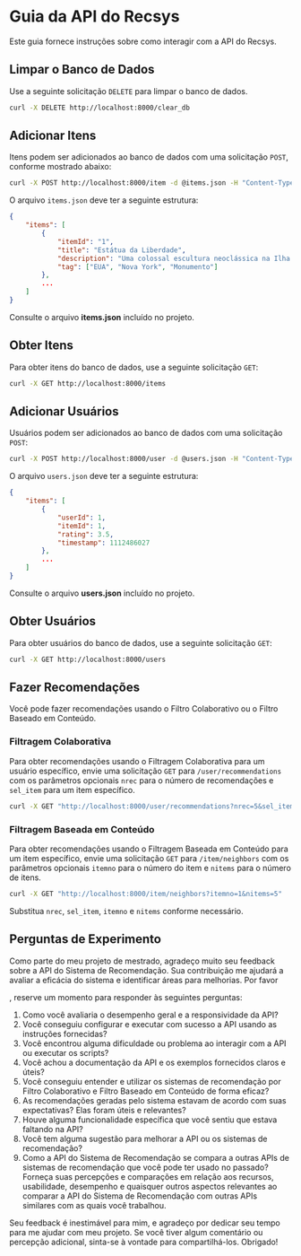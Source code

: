 # Guia da API do Recsys

Este guia fornece instruções sobre como interagir com a API do Recsys.

## Limpar o Banco de Dados

Use a seguinte solicitação `DELETE` para limpar o banco de dados.

```sh
curl -X DELETE http://localhost:8000/clear_db
```

## Adicionar Itens

Itens podem ser adicionados ao banco de dados com uma solicitação `POST`, conforme mostrado abaixo:

```sh
curl -X POST http://localhost:8000/item -d @items.json -H "Content-Type: application/json"
```

O arquivo `items.json` deve ter a seguinte estrutura:

```json
{
    "items": [
        {
            "itemId": "1",
            "title": "Estátua da Liberdade",
            "description": "Uma colossal escultura neoclássica na Ilha da Liberdade no Porto de Nova York",
            "tag": ["EUA", "Nova York", "Monumento"]
        },
        ...
    ]
}
```

Consulte o arquivo **items.json** incluído no projeto.


## Obter Itens

Para obter itens do banco de dados, use a seguinte solicitação `GET`:

```sh
curl -X GET http://localhost:8000/items
```

## Adicionar Usuários

Usuários podem ser adicionados ao banco de dados com uma solicitação `POST`:

```sh
curl -X POST http://localhost:8000/user -d @users.json -H "Content-Type: application/json"
```

O arquivo `users.json` deve ter a seguinte estrutura:

```json
{
    "items": [
        {
            "userId": 1,
            "itemId": 1,
            "rating": 3.5,
            "timestamp": 1112486027
        },
        ...
    ]
}
```

Consulte o arquivo **users.json** incluído no projeto.

## Obter Usuários

Para obter usuários do banco de dados, use a seguinte solicitação `GET`:

```sh
curl -X GET http://localhost:8000/users
```

## Fazer Recomendações

Você pode fazer recomendações usando o Filtro Colaborativo ou o Filtro Baseado em Conteúdo.

### Filtragem Colaborativa

Para obter recomendações usando o Filtragem Colaborativa para um usuário específico, envie uma solicitação `GET` para `/user/recommendations` com os parâmetros opcionais `nrec` para o número de recomendações e `sel_item` para um item específico.

```sh
curl -X GET "http://localhost:8000/user/recommendations?nrec=5&sel_item=Item1"
```

### Filtragem Baseada em Conteúdo

Para obter recomendações usando o Filtragem Baseada em Conteúdo para um item específico, envie uma solicitação `GET` para `/item/neighbors` com os parâmetros opcionais `itemno` para o número do item e `nitems` para o número de itens.

```sh
curl -X GET "http://localhost:8000/item/neighbors?itemno=1&nitems=5"
```

Substitua `nrec`, `sel_item`, `itemno` e `nitems` conforme necessário.

## Perguntas de Experimento

Como parte do meu projeto de mestrado, agradeço muito seu feedback sobre a API do Sistema de Recomendação. Sua contribuição me ajudará a avaliar a eficácia do sistema e identificar áreas para melhorias. Por favor

, reserve um momento para responder às seguintes perguntas:

1. Como você avaliaria o desempenho geral e a responsividade da API?
2. Você conseguiu configurar e executar com sucesso a API usando as instruções fornecidas?
3. Você encontrou alguma dificuldade ou problema ao interagir com a API ou executar os scripts?
4. Você achou a documentação da API e os exemplos fornecidos claros e úteis?
5. Você conseguiu entender e utilizar os sistemas de recomendação por Filtro Colaborativo e Filtro Baseado em Conteúdo de forma eficaz?
6. As recomendações geradas pelo sistema estavam de acordo com suas expectativas? Elas foram úteis e relevantes?
7. Houve alguma funcionalidade específica que você sentiu que estava faltando na API?
8. Você tem alguma sugestão para melhorar a API ou os sistemas de recomendação?
9. Como a API do Sistema de Recomendação se compara a outras APIs de sistemas de recomendação que você pode ter usado no passado? Forneça suas percepções e comparações em relação aos recursos, usabilidade, desempenho e quaisquer outros aspectos relevantes ao comparar a API do Sistema de Recomendação com outras APIs similares com as quais você trabalhou.

Seu feedback é inestimável para mim, e agradeço por dedicar seu tempo para me ajudar com meu projeto. Se você tiver algum comentário ou percepção adicional, sinta-se à vontade para compartilhá-los. Obrigado!
